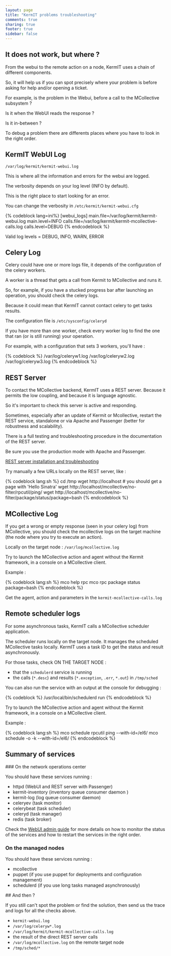 ```yaml
---
layout: page
title: "KermIT problems troubleshooting"
comments: true
sharing: true
footer: true
sidebar: false 
---
```


## It does not work, but where ?

From the webui to the remote action on a node, KermIT uses a chain of different components. 

So, it will help us if you can spot precisely where your problem is before asking for help and/or opening a ticket.

For example, is the problem in the Webui, before a call to the MCollective subsystem ?  

Is it when the WebUI reads the response ?

Is it in-between ?

To debug a problem there are differents places where you have to look in the right order.

## KermIT WebUI Log

`/var/log/kermit/kermit-webui.log`

This is where all the information and errors for the webui are logged. 

The verbosity depends on your log level (INFO by default).

This is the right place to start looking for an error.

You can change the verbosity in `/etc/kermit/kermit-webui.cfg`

{% codeblock lang=ini%}
[webui_logs]
main.file=/var/log/kermit/kermit-webui.log
main.level=INFO
calls.file=/var/log/kermit/kermit-mcollective-calls.log
calls.level=DEBUG
{% endcodeblock %}


Valid log levels = DEBUG, INFO, WARN, ERROR


## Celery Log

Celery could have one or more logs file, it depends of the configuration of the celery workers.

A worker is a thread that gets a call from Kermit to MCollective and runs it.

So, for example, if you have a stucked progress bar after launching an operation, you should check the celery logs.

Because it could mean that KermIT cannot contact celery to get tasks results.

The configuration file is `/etc/sysconfig/celeryd`

If you have more than one worker, check every worker log to find the one that ran (or is still running) your operation.

For example, with a configuration that sets 3 workers, you'll have :

{% codeblock %}
/var/log/celeryw1.log
/var/log/celeryw2.log
/var/log/celeryw3.log
{% endcodeblock %}


## REST Server

To contact the MCollective backend, KermIT uses a REST server. Because it permits the low coupling, and because it is language agnostic. 

So it's important to check this server is active and responding.

Sometimes, especially after an update of Kermit or Mcollective, restart the REST service, standalone or via Apache and Passenger (better for robustness and scalability).

There is a full testing and troubleshooting procedure in the documentation of the REST server.

Be sure you use the production mode with Apache and Passenger.

[REST server installation and troubleshooting](/doc/restmco/install.html)

Try manually a few URLs locally on the REST server, like :

{% codeblock lang:sh %}
cd /tmp
wget http://localhost # you should get a page with 'Hello Sinatra'
wget http://localhost/mcollective/no-filter/rpcutil/ping/
wget http://localhost/mcollective/no-filter/package/status/package=bash
{% endcodeblock %}



## MCollective Log

If you get a wrong or empty response (seen in your celery log) from MCollective, you should check the mcollective logs on the target machine (the node where you try to execute an action).

Locally on the target node : `/var/log/mcollective.log`

Try to launch the MCollective action and agent without the Kermit framework, in a console on a MCollective client.


Example :

{% codeblock lang:sh %}
mco help rpc
mco rpc package status package=bash
{% endcodeblock %}


Get the agent, action and parameters in the `kermit-mcollective-calls.log`

## Remote scheduler logs

For some asynchronous tasks, KermIT calls a MCollective scheduler application.

The scheduler runs locally on the target node. It manages the scheduled
MCollective tasks locally. KermIT uses a task ID to get the status and result
asynchronously.

For those tasks, check ON THE TARGET NODE :

* that the `schedulerd` service is running 
* the calls (`*.desc`) and results (`*.exception`, `.err`, `*.out`) in `/tmp/sched` 

You can also run the service with an output at the console for debugging :

{% codeblock %}
/usr/local/bin/schedulerd run
{% endcodeblock %}


Try to launch the MCollective action and agent without the Kermit framework, in
a console on a MCollective client.

Example :

{% codeblock lang:sh %}
mco schedule rpcutil ping --with-id=/el6/
mco schedule -o -k <jobid> --with-id=/el6/
{% endcodeblock %}


## Summary of services

### On the network operations center

You should have these services running :

* httpd (WebUI and REST server with Passenger)
* kermit-inventory (inventory queue consumer daemon )
* kermit-log (log queue consumer daemon)
* celeryev (task monitor)
* celerybeat (task scheduler)
* celeryd (task manager)
* redis (task broker)

Check the [WebUI admin guide](/doc/webui/userguide.html) for more details on how
to monitor the status of the services and how to restart the services in the
right order.

### On the managed nodes

You should have these services running :

* mcollective
* puppet (if you use puppet for deployments and configuration management) 
* schedulerd (if you use long tasks managed asynchronously)
 

## And then ?

If you still can't spot the problem or find the solution, then send us the trace
and logs for all the checks above.

* `kermit-webui.log`
* `/var/log/celeryw*.log`
* `/var/log/kermit/kermit-mcollective-calls.log`
* the result of the direct REST server calls
* `/var/log/mcollective.log` on the remote target node 
* `/tmp/sched/*`


